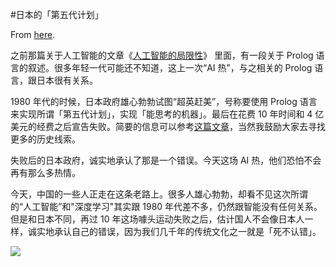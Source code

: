 #日本的「第五代计划」

From [here](https://yinwang1.substack.com/p/20-10-19).

<span>之前那篇关于人工智能的文章《</span>[人工智能的局限性](http://www.yinwang.org/blog-cn/2017/04/23/ai)<span>》 里面，有一段关于 Prolog 语言的叙述。很多年轻一代可能还不知道，这上一次“AI 热”，与之相关的 Prolog 语言，跟日本很有关系。</span>

<span>1980 年代的时候，日本政府雄心勃勃试图“超英赶美”，号称要使用 Prolog 语言来实现所谓「第五代计划」，实现「能思考的机器」。最后在花费 10 年时间和 4 亿美元的经费之后宣告失败。简要的信息可以参考</span>[这篇文章](https://www.sjsu.edu/faculty/watkins/5thgen.htm)<span>，当然我鼓励大家去寻找更多的历史线索。</span>

失败后的日本政府，诚实地承认了那是一个错误。今天这场 AI 热，他们恐怕不会再有那么多热情。

今天，中国的一些人正走在这条老路上。很多人雄心勃勃，却看不见这次所谓的“人工智能”和"深度学习"其实跟 1980 年代差不多，仍然跟智能没有任何关系。但是和日本不同，再过 10 年这场噱头运动失败之后，估计国人不会像日本人一样，诚实地承认自己的错误，因为我们几千年的传统文化之一就是「死不认错」。

![](https://substackcdn.com/image/fetch/w_1456,c_limit,f_auto,q_auto:good,fl_progressive:steep/https%3A%2F%2Fbucketeer-e05bbc84-baa3-437e-9518-adb32be77984.s3.amazonaws.com%2Fpublic%2Fimages%2F7d323f74-71dc-4428-ab89-8962e04f7cc4_2388x1119.jpeg)
